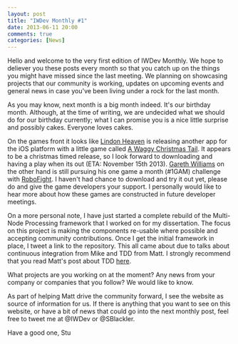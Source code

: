 ```yaml
---
layout: post
title: "IWDev Monthly #1"
date: 2013-06-11 20:00
comments: true
categories: [News]
---
```


Hello and welcome to the very first edition of IWDev Monthly. We hope to deliever you these posts every month so that you catch up on the things you might have missed since the last meeting. We planning on showcasing projects that our community is working, updates on upcoming events and general news in case you've been living under a rock for the last month.

As you may know, next month is a big month indeed. It's our birthday month. Although, at the time of writing, we are undecided what we should do for our birthday currently; what I can promise you is a nice little surprise and possibly cakes. Everyone loves cakes.

On the games front it looks like [Lindon Heaven](https://plus.google.com/100528491356811877876/posts) is releasing another app for the iOS platform with a little game called [A Waggy Christmas Tail](http://waggychristmas.blogspot.co.uk/). It appears to be a christmas timed release, so I look forward to downloading and having a play when its out (ETA: November 15th 2013). [Gareth Williams]() on the other hand is still pursuing his one game a month (#1GAM) challenge with [RoboFight](http://www.garethpw.co.uk/2013/06/1gam-may-robofight.html). I haven't had chance to download and try it out yet, please do and give the game developers your support. I personally would like to hear more about how these games are constructed in future developer meetings.

On a more personal note, I have just started a complete rebuild of the Multi-Node Processing framework that I worked on for my dissertation. The focus on this project is making the components re-usable where possible and accepting community contributions. Once I get the initial framework in place, I tweet a link to the repository. This all came about due to talks about continuous integration from Mike and TDD from Matt. I strongly recommend that you read Matt's post about TDD [here](http://saxonmatt.co.uk/2012/11/test-driven-development-1-your-first-test.html).

What projects are you working on at the moment? Any news from your company or companies that you follow? We would like to know.

As part of helping Matt drive the community forward, I see the website as source of information for us. If there is anything that you want to see on this website, or have a bit of news that could go into the next monthly post, feel free to tweet me at @IWDev or @SBlackler.

Have a good one,
Stu